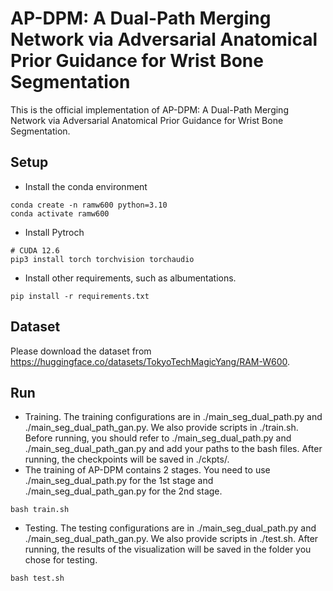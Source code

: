 # AP-DPM: A Dual-Path Merging Network via Adversarial Anatomical Prior Guidance for Wrist Bone Segmentation

This is the official implementation of AP-DPM: A Dual-Path Merging Network via Adversarial Anatomical Prior Guidance for Wrist Bone Segmentation.


## Setup
- Install the conda environment
```
conda create -n ramw600 python=3.10
conda activate ramw600
```
- Install Pytroch
```
# CUDA 12.6
pip3 install torch torchvision torchaudio
```
- Install other requirements, such as albumentations.
```
pip install -r requirements.txt
```
## Dataset
Please download the dataset from <https://huggingface.co/datasets/TokyoTechMagicYang/RAM-W600>.

## Run
- Training. The training configurations are in ./main_seg_dual_path.py and ./main_seg_dual_path_gan.py. We also provide scripts in ./train.sh. Before running, you should refer to ./main_seg_dual_path.py and ./main_seg_dual_path_gan.py and add your paths to the bash files.
After running, the checkpoints will be saved in ./ckpts/.
- The training of AP-DPM contains 2 stages. You need to use ./main_seg_dual_path.py for the 1st stage and ./main_seg_dual_path_gan.py for the 2nd stage.

```
bash train.sh
```

- Testing. The testing configurations are in ./main_seg_dual_path.py and ./main_seg_dual_path_gan.py. We also provide scripts in ./test.sh. 
After running, the results of the visualization will be saved in the folder you chose for testing.
```
bash test.sh
```